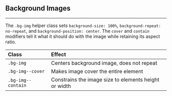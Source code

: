 ## Background Images
---

The `.bg-img` helper class sets `background-size: 100%`, `background-repeat: no-repeat`, and `background-position: center`. The `cover` and `contain` modifiers tell it what it should do with the image while retaining its aspect ratio.

| Class             | Effect              |
| :---------------- | :------------------ |
| `.bg-img`         |  Centers background image, does not repeat         
| `.bg-img--cover`  |  Makes image cover the entire element        
| `.bg-img--contain`|  Constrains the image size to elements height or width  
